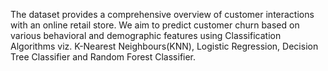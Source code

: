 The dataset provides a comprehensive overview of customer interactions with an online retail store. We aim to predict customer churn based on various behavioral and demographic features using Classification Algorithms viz. K-Nearest Neighbours(KNN), Logistic Regression, Decision Tree Classifier and Random Forest Classifier.
